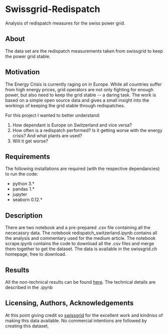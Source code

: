 # Swissgrid-Redispatch
Analysis of redispatch measures for the swiss power grid.

## About
The data set are the redispatch measurements taken from swissgrid to keep the power grid stable.

## Motivation
The Energy Crisis is currently raging on in Europe. While all countries suffer from high energy prices, grid operators are not only fighting for enough power, but also need to keep the grid stable --  a daring task. The work is based on a simple open source data and gives a small insight into the workings of keeping the grid stable through redispatches.

For this project I wanted to better understand:
1. How dependant is Europe on Switzerland and vice versa?
2. How often is a redispatch performed? Is it getting worse with the energy crisis? And what plants are used?
3. Will it get worse?

## Requirements

The following installations are required (with the respective dependancies) to run the code:

- python 3.*
- pandas 1.*
- jupyter 
- seaborn 0.12.*

## Description

There are two notebook and a pre-prepared .csv file containing all the nececassry data. 
The notebook redispatch_switzerland.ipynb contains all the analysis and commentary used for the medium article.
The notebook scrape.ipynb contains the code to download all the .csv files and merge them together to get the dataset. The data is available in the swissgrid.ch homepage, free to download.


## Results

All the non-technical results can be found [here](https://medium.com/@alexander.wieland.aw/why-switzerland-is-essential-for-the-european-power-system-51a4a5adeea8).
The technical details are described in the .ipynb



## Licensing, Authors, Acknowledgements
At this point giving credit so [swissgrid](https://www.swissgrid.ch/de/home/customers/topics/redispatch.html) for the excellent work and kindniss of making this data available. No commercial intentions are followed by creating this dataset, 

